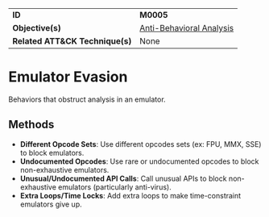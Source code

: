 |||
|---------|------------------------|
|**ID**|**M0005**|
|**Objective(s)**|[Anti-Behavioral Analysis](https://github.com/MAECProject/malware-behaviors/tree/master/anti-behavioral-analysis)|
|**Related ATT&CK Technique(s)**|None|

Emulator Evasion
================
Behaviors that obstruct analysis in an emulator.

Methods
-------
* **Different Opcode Sets**: Use different opcodes sets (ex: FPU, MMX, SSE) to block emulators.
* **Undocumented Opcodes**: Use rare or undocumented opcodes to block non-exhaustive emulators.
* **Unusual/Undocumented API Calls**: Call unusual APIs to block non-exhaustive emulators (particularly anti-virus).
* **Extra Loops/Time Locks**: Add extra loops to make time-constraint emulators give up.


